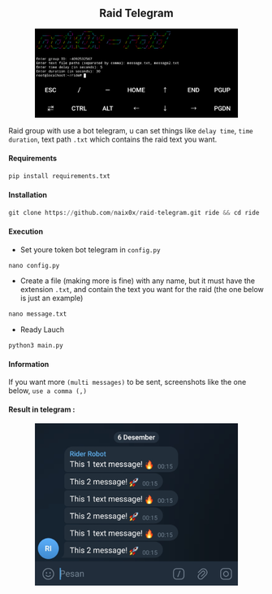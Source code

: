 <h2 align="center">Raid Telegram</h1>

<p align="center">
    <img width="400" src="screenshot/console/Console.png" alt="Console">
</p>


Raid group with use a bot telegram, u can set things like `delay time`, `time duration`, text path `.txt` which contains the raid text you want.

#### Requirements

```python
pip install requirements.txt
```

#### Installation

```python
git clone https://github.com/naix0x/raid-telegram.git ride && cd ride
```

#### Execution

- Set youre token bot telegram in `config.py`

```python
nano config.py
```
- Create a file (making more is fine) with any name, but it must have the extension `.txt`, and contain the text you want for the raid (the one below is just an example)

```python
nano message.txt
```

- Ready Lauch

```python
python3 main.py
```

#### Information

If you want more `(multi messages)` to be sent, screenshots like the one below, `use a comma (,)`

#### Result in telegram :

<p align="center">
    <img width="400" src="screenshot/console/Telegram.png" alt="Console">
</p>
